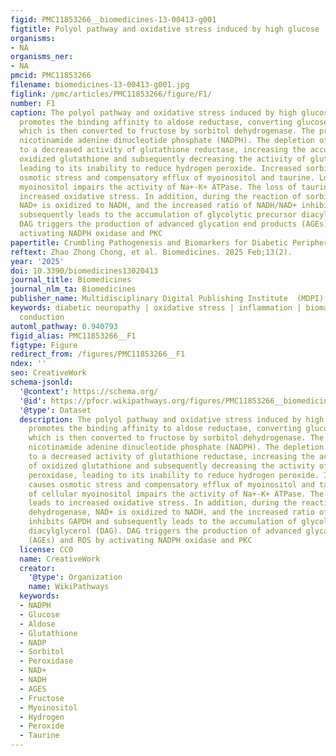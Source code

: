 ```yaml
---
figid: PMC11853266__biomedicines-13-00413-g001
figtitle: Polyol pathway and oxidative stress induced by high glucose
organisms:
- NA
organisms_ner:
- NA
pmcid: PMC11853266
filename: biomedicines-13-00413-g001.jpg
figlink: /pmc/articles/PMC11853266/figure/F1/
number: F1
caption: The polyol pathway and oxidative stress induced by high glucose. Hyperglycemia
  promotes the binding affinity to aldose reductase, converting glucose to sorbitol,
  which is then converted to fructose by sorbitol dehydrogenase. The processes consume
  nicotinamide adenine dinucleotide phosphate (NADPH). The depletion of NADPH leads
  to a decreased activity of glutathione reductase, increasing the accumulation of
  oxidized glutathione and subsequently decreasing the activity of glutathione peroxidase,
  leading to its inability to reduce hydrogen peroxide. Increased sorbitol causes
  osmotic stress and compensatory efflux of myoinositol and taurine. Loss of cellular
  myoinositol impairs the activity of Na+-K+ ATPase. The loss of taurine leads to
  increased oxidative stress. In addition, during the reaction of sorbitol dehydrogenase,
  NAD+ is oxidized to NADH, and the increased ratio of NADH/NAD+ inhibits GAPDH and
  subsequently leads to the accumulation of glycolytic precursor diacylglycerol (DAG).
  DAG triggers the production of advanced glycation end products (AGEs) and ROS by
  activating NADPH oxidase and PKC
papertitle: Crumbling Pathogenesis and Biomarkers for Diabetic Peripheral Neuropathy
reftext: Zhao Zhong Chong, et al. Biomedicines. 2025 Feb;13(2).
year: '2025'
doi: 10.3390/biomedicines13020413
journal_title: Biomedicines
journal_nlm_ta: Biomedicines
publisher_name: Multidisciplinary Digital Publishing Institute  (MDPI)
keywords: diabetic neuropathy | oxidative stress | inflammation | biomarker | nerve
  conduction
automl_pathway: 0.940793
figid_alias: PMC11853266__F1
figtype: Figure
redirect_from: /figures/PMC11853266__F1
ndex: ''
seo: CreativeWork
schema-jsonld:
  '@context': https://schema.org/
  '@id': https://pfocr.wikipathways.org/figures/PMC11853266__biomedicines-13-00413-g001.html
  '@type': Dataset
  description: The polyol pathway and oxidative stress induced by high glucose. Hyperglycemia
    promotes the binding affinity to aldose reductase, converting glucose to sorbitol,
    which is then converted to fructose by sorbitol dehydrogenase. The processes consume
    nicotinamide adenine dinucleotide phosphate (NADPH). The depletion of NADPH leads
    to a decreased activity of glutathione reductase, increasing the accumulation
    of oxidized glutathione and subsequently decreasing the activity of glutathione
    peroxidase, leading to its inability to reduce hydrogen peroxide. Increased sorbitol
    causes osmotic stress and compensatory efflux of myoinositol and taurine. Loss
    of cellular myoinositol impairs the activity of Na+-K+ ATPase. The loss of taurine
    leads to increased oxidative stress. In addition, during the reaction of sorbitol
    dehydrogenase, NAD+ is oxidized to NADH, and the increased ratio of NADH/NAD+
    inhibits GAPDH and subsequently leads to the accumulation of glycolytic precursor
    diacylglycerol (DAG). DAG triggers the production of advanced glycation end products
    (AGEs) and ROS by activating NADPH oxidase and PKC
  license: CC0
  name: CreativeWork
  creator:
    '@type': Organization
    name: WikiPathways
  keywords:
  - NADPH
  - Glucose
  - Aldose
  - Glutathione
  - NADP
  - Sorbitol
  - Peroxidase
  - NAD+
  - NADH
  - AGES
  - Fructose
  - Myoinositol
  - Hydrogen
  - Peroxide
  - Taurine
---
```

